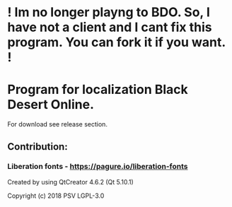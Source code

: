 # ! Im no longer playng to BDO. So, I have not a client and I cant fix this program. You can fork it if you want. !

# Program for localization Black Desert Online.

For download see release section.

## Contribution:
### Liberation fonts - https://pagure.io/liberation-fonts

Created by using QtCreator 4.6.2 (Qt 5.10.1)

Copyright (c) 2018 PSV LGPL-3.0
